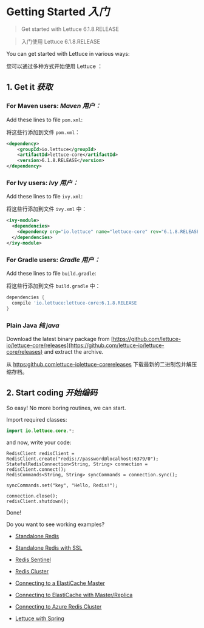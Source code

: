 # Getting Started _入门_


> Get started with Lettuce 6.1.8.RELEASE


> 入门使用 Lettuce 6.1.8.RELEASE


You can get started with Lettuce in various ways:


您可以通过多种方式开始使用 Lettuce ：


## 1. Get it _获取_


### For Maven users: _Maven 用户：_


Add these lines to file `pom.xml`:


将这些行添加到文件 `pom.xml`：


```xml
<dependency>
    <groupId>io.lettuce</groupId>
    <artifactId>lettuce-core</artifactId>
    <version>6.1.8.RELEASE</version>
</dependency>
```


### For Ivy users: _Ivy 用户：_


Add these lines to file `ivy.xml`:


将这些行添加到文件 `ivy.xml` 中：


```xml
<ivy-module>
  <dependencies>
    <dependency org="io.lettuce" name="lettuce-core" rev="6.1.8.RELEASE"/>
  </dependencies>
</ivy-module>
```


### For Gradle users: _Gradle 用户：_


Add these lines to file `build.gradle`:


将这些行添加到文件 `build.gradle` 中：


```gradle
dependencies {
  compile 'io.lettuce:lettuce-core:6.1.8.RELEASE
}
```


### Plain Java _纯 java_


Download the latest binary package from [https://github.com/lettuce-io/lettuce-core/releases](https://github.com/lettuce-io/lettuce-core/releases) and extract the archive.


从 [https:github.comlettuce-iolettuce-corereleases](https://github.com/lettuce-io/lettuce-core/releases) 下载最新的二进制包并解压缩存档。


## 2. Start coding _开始编码_


So easy! No more boring routines, we can start.


Import required classes:


```java
import io.lettuce.core.*;
```


and now, write your code:


```text
RedisClient redisClient = RedisClient.create("redis://password@localhost:6379/0");
StatefulRedisConnection<String, String> connection = redisClient.connect();
RedisCommands<String, String> syncCommands = connection.sync();

syncCommands.set("key", "Hello, Redis!");

connection.close();
redisClient.shutdown();
```


Done!


Do you want to see working examples?


* [Standalone Redis]()

* [Standalone Redis with SSL]()

* [Redis Sentinel]()

* [Redis Cluster]()

* [Connecting to a ElastiCache Master]()

* [Connecting to ElastiCache with Master/Replica]()

* [Connecting to Azure Redis Cluster]()

* [Lettuce with Spring]()
